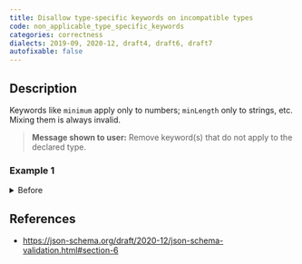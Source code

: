 ```yaml
---
title: Disallow type-specific keywords on incompatible types
code: non_applicable_type_specific_keywords
categories: correctness
dialects: 2019-09, 2020-12, draft4, draft6, draft7
autofixable: false
---
```


## Description
Keywords like `minimum` apply only to numbers; `minLength` only to strings, etc. Mixing them is always invalid.

> **Message shown to user:**
> Remove keyword(s) that do not apply to the declared type.

### Example 1
<details><summary>Before</summary>

```json
{
  "$schema": "https://json-schema.org/draft/2020-12/schema",
  "type": "string",
  "minimum": 1
}
```
</details>

## References
* <https://json-schema.org/draft/2020-12/json-schema-validation.html#section-6>
